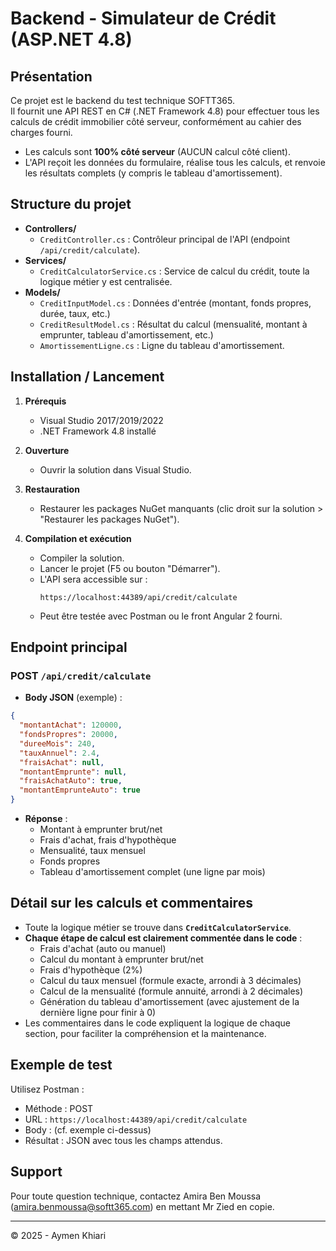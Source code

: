 # Backend - Simulateur de Crédit (ASP.NET 4.8)

## Présentation

Ce projet est le backend du test technique SOFTT365.  
Il fournit une API REST en C# (.NET Framework 4.8) pour effectuer tous les calculs de crédit immobilier côté serveur, conformément au cahier des charges fourni.

- Les calculs sont **100% côté serveur** (AUCUN calcul côté client).
- L'API reçoit les données du formulaire, réalise tous les calculs, et renvoie les résultats complets (y compris le tableau d'amortissement).

## Structure du projet

- **Controllers/**
  - `CreditController.cs` : Contrôleur principal de l'API (endpoint `/api/credit/calculate`).
- **Services/**
  - `CreditCalculatorService.cs` : Service de calcul du crédit, toute la logique métier y est centralisée.
- **Models/**
  - `CreditInputModel.cs` : Données d'entrée (montant, fonds propres, durée, taux, etc.)
  - `CreditResultModel.cs` : Résultat du calcul (mensualité, montant à emprunter, tableau d'amortissement, etc.)
  - `AmortissementLigne.cs` : Ligne du tableau d'amortissement.

## Installation / Lancement

1. **Prérequis**
   - Visual Studio 2017/2019/2022
   - .NET Framework 4.8 installé

2. **Ouverture**
   - Ouvrir la solution dans Visual Studio.

3. **Restauration**
   - Restaurer les packages NuGet manquants (clic droit sur la solution > "Restaurer les packages NuGet").

4. **Compilation et exécution**
   - Compiler la solution.
   - Lancer le projet (F5 ou bouton "Démarrer").
   - L'API sera accessible sur :
     ```
     https://localhost:44389/api/credit/calculate
     ```
   - Peut être testée avec Postman ou le front Angular 2 fourni.

## Endpoint principal

### POST `/api/credit/calculate`

- **Body JSON** (exemple) :
```json
{
  "montantAchat": 120000,
  "fondsPropres": 20000,
  "dureeMois": 240,
  "tauxAnnuel": 2.4,
  "fraisAchat": null,
  "montantEmprunte": null,
  "fraisAchatAuto": true,
  "montantEmprunteAuto": true
}
```
- **Réponse** :
  - Montant à emprunter brut/net
  - Frais d'achat, frais d'hypothèque
  - Mensualité, taux mensuel
  - Fonds propres
  - Tableau d'amortissement complet (une ligne par mois)

## Détail sur les calculs et commentaires

- Toute la logique métier se trouve dans **`CreditCalculatorService`**.
- **Chaque étape de calcul est clairement commentée dans le code** :
  - Frais d'achat (auto ou manuel)
  - Calcul du montant à emprunter brut/net
  - Frais d'hypothèque (2%)
  - Calcul du taux mensuel (formule exacte, arrondi à 3 décimales)
  - Calcul de la mensualité (formule annuité, arrondi à 2 décimales)
  - Génération du tableau d'amortissement (avec ajustement de la dernière ligne pour finir à 0)
- Les commentaires dans le code expliquent la logique de chaque section, pour faciliter la compréhension et la maintenance.

## Exemple de test

Utilisez Postman :
- Méthode : POST
- URL : `https://localhost:44389/api/credit/calculate`
- Body : (cf. exemple ci-dessus)
- Résultat : JSON avec tous les champs attendus.

## Support

Pour toute question technique, contactez Amira Ben Moussa (amira.benmoussa@softt365.com) en mettant Mr Zied en copie.

---

© 2025 - Aymen Khiari
